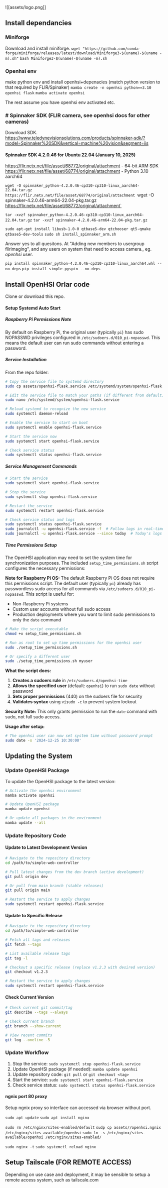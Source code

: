 ![[assets/logo.png]]

## Install dependancies

### Miniforge
Download and install miniforge.
`wget "https://github.com/conda-forge/miniforge/releases/latest/download/Miniforge3-$(uname)-$(uname -m).sh"`
`bash Miniforge3-$(uname)-$(uname -m).sh`

### Openhsi env
make python env and install openhsi+depenacies (match python version to that required by FLIR/Spinaker)
`mamba create -n openhsi python==3.10 openhsi flask`
`mamba activate openhsi`

The rest assume you have openhsi env activated etc.

### # Spinnaker SDK (FLIR camera, see openhsi docs for other cameras)
Download SDK.
https://www.teledynevisionsolutions.com/products/spinnaker-sdk/?model=Spinnaker%20SDK&vertical=machine%20vision&segment=iis

#### Spinnaker SDK 4.2.0.46 for Ubuntu 22.04 (January 10, 2025)
https://flir.netx.net/file/asset/68772/original/attachment - 64-bit ARM  SDK
https://flir.netx.net/file/asset/68774/original/attachment - Python 3.10 aarch64

`wget -O spinnaker_python-4.2.0.46-cp310-cp310-linux_aarch64-22.04.tar.gz https://flir.netx.net/file/asset/68774/original/attachment
`wget -O spinnaker-4.2.0.46-arm64-22.04-pkg.tar.gz https://flir.netx.net/file/asset/68772/original/attachment`

`tar -xvzf spinnaker_python-4.2.0.46-cp310-cp310-linux_aarch64-22.04.tar.gz`
`tar -xvzf spinnaker-4.2.0.46-arm64-22.04-pkg.tar.gz`

`sudo apt-get install libusb-1.0-0 qtbase5-dev qtchooser qt5-qmake qtbase5-dev-tools`
`sudo sh install_spinnaker_arm.sh`

Answer yes to all quesitons. At "Adding new members to usergroup flirimaging", and any users on system that need to access camera., eg. *openhsi* user.

`pip install spinnaker_python-4.2.0.46-cp310-cp310-linux_aarch64.whl --no-deps`
`pip install simple-pyspin --no-deps`

## Install OpenHSI Orlar code
Clone or download this repo.


#### Setup Systemd Auto Start

##### Raspberry Pi Permissions Note
By default on Raspberry Pi, the original user (typically `pi`) has sudo NOPASSWD privileges configured in `/etc/sudoers.d/010_pi-nopasswd`. This means the default user can run sudo commands without entering a password.

##### Service Installation
From the repo folder:

```bash
# Copy the service file to systemd directory
sudo cp assets/openhsi-flask.service /etc/systemd/system/openhsi-flask.service

# Edit the service file to match your paths (if different from default)
sudo nano /etc/systemd/system/openhsi-flask.service

# Reload systemd to recognize the new service
sudo systemctl daemon-reload

# Enable the service to start on boot
sudo systemctl enable openhsi-flask.service

# Start the service now
sudo systemctl start openhsi-flask.service

# Check service status
sudo systemctl status openhsi-flask.service
```

##### Service Management Commands
```bash
# Start the service
sudo systemctl start openhsi-flask.service

# Stop the service
sudo systemctl stop openhsi-flask.service

# Restart the service
sudo systemctl restart openhsi-flask.service

# Check service status and logs
sudo systemctl status openhsi-flask.service
sudo journalctl -u openhsi-flask.service -f  # Follow logs in real-time
sudo journalctl -u openhsi-flask.service --since today  # Today's logs
```

##### Time Permissions Setup
The OpenHSI application may need to set the system time for synchronization purposes. The included `setup_time_permissions.sh` script configures the necessary permissions:

**Note for Raspberry Pi OS:** The default Raspberry Pi OS does not require this permissions script. The default user (typically `pi`) already has passwordless sudo access for all commands via `/etc/sudoers.d/010_pi-nopasswd`. This script is useful for:
- Non-Raspberry Pi systems
- Custom user accounts without full sudo access
- Production deployments where you want to limit sudo permissions to only the `date` command

```bash
# Make the script executable
chmod +x setup_time_permissions.sh

# Run as root to set up time permissions for the openhsi user
sudo ./setup_time_permissions.sh

# Or specify a different user
sudo ./setup_time_permissions.sh myuser
```

**What the script does:**
1. **Creates a sudoers rule** in `/etc/sudoers.d/openhsi-time`
2. **Allows the specified user** (default: `openhsi`) to run `sudo date` without password
3. **Sets proper permissions** (440) on the sudoers file for security
4. **Validates syntax** using `visudo -c` to prevent system lockout

**Security Note:** This only grants permission to run the `date` command with sudo, not full sudo access.

**Usage after setup:**
```bash
# The openhsi user can now set system time without password prompt
sudo date -s '2024-12-25 10:30:00'
```

## Updating the System

### Update OpenHSI Package
To update the OpenHSI package to the latest version:

```bash
# Activate the openhsi environment
mamba activate openhsi

# Update OpenHSI package
mamba update openhsi

# Or update all packages in the environment
mamba update --all
```

### Update Repository Code

#### Update to Latest Development Version
```bash
# Navigate to the repository directory
cd /path/to/simple-web-controller

# Pull latest changes from the dev branch (active development)
git pull origin dev

# Or pull from main branch (stable releases)
git pull origin main

# Restart the service to apply changes
sudo systemctl restart openhsi-flask.service
```

#### Update to Specific Release
```bash
# Navigate to the repository directory
cd /path/to/simple-web-controller

# Fetch all tags and releases
git fetch --tags

# List available release tags
git tag -l

# Checkout a specific release (replace v1.2.3 with desired version)
git checkout v1.2.3

# Restart the service to apply changes
sudo systemctl restart openhsi-flask.service
```

#### Check Current Version
```bash
# Check current git commit/tag
git describe --tags --always

# Check current branch
git branch --show-current

# View recent commits
git log --oneline -5
```

### Update Workflow
1. Stop the service: `sudo systemctl stop openhsi-flask.service`
2. Update OpenHSI package (if needed): `mamba update openhsi`
3. Update repository code: `git pull` or `git checkout <tag>`
4. Start the service: `sudo systemctl start openhsi-flask.service`
5. Check service status: `sudo systemctl status openhsi-flask.service`


#### ngnix port 80 proxy
Setup ngnix proxy so interface can accessed via browser without port.

`sudo apt update`
`sudo apt install nginx`

`sudo rm /etc/nginx/sites-enabled/default`
`sudp cp assets//openhsi.ngnix /etc/nginx/sites-available/openhsi`
`sudo ln -s /etc/nginx/sites-available/openhsi /etc/nginx/sites-enabled/`

`sudo nginx -t`
`sudo systemctl reload nginx`


##  Setup Tailscale (FOR REMOTE  ACCESS)
Depending on use case and deployment, it may be sensible to setup a remote access system, such as tailscale.com













